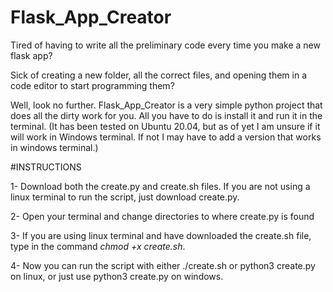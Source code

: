 # Flask_App_Creator

Tired of having to write all the preliminary code every time you make a new flask app?

Sick of creating a new folder, all the correct files, and opening them in a code editor to start programming them?

Well, look no further. Flask_App_Creator is a very simple python project that does all the dirty work for you. All you have to do is install it and run it in the terminal. (It has been tested on Ubuntu 20.04, but as of yet I am unsure if it will work in Windows terminal. If not I may have to add a version that works in windows terminal.)

#INSTRUCTIONS

1- Download both the create.py and create.sh files. If you are not using a linux terminal to run the script, just download create.py.

2- Open your terminal and change directories to where create.py is found

3- If you are using linux terminal and have downloaded the create.sh file, type in the command _chmod +x create.sh_.

4- Now you can run the script with either ./create.sh or python3 create.py on linux, or just use python3 create.py on windows.
